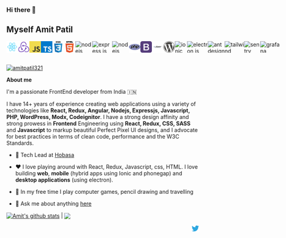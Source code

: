 
  

  

### Hi there 👋

  

  

## Myself Amit Patil
<div style="display: flex">
<img alt="react" height="30" src="https://raw.githubusercontent.com/github/explore/80688e429a7d4ef2fca1e82350fe8e3517d3494d/topics/react/react.png" />
<img alt="redux" height="30" src="https://raw.githubusercontent.com/github/explore/80688e429a7d4ef2fca1e82350fe8e3517d3494d/topics/redux/redux.png" />
<img alt="javascriopt" height="30" src="https://raw.githubusercontent.com/github/explore/80688e429a7d4ef2fca1e82350fe8e3517d3494d/topics/javascript/javascript.png" />
<img alt="typescript" height="30" src="https://raw.githubusercontent.com/github/explore/80688e429a7d4ef2fca1e82350fe8e3517d3494d/topics/typescript/typescript.png"/>
<img alt="css" height="30" src="https://raw.githubusercontent.com/github/explore/80688e429a7d4ef2fca1e82350fe8e3517d3494d/topics/css/css.png"/>
<img alt="html" height="30" src="https://raw.githubusercontent.com/github/explore/80688e429a7d4ef2fca1e82350fe8e3517d3494d/topics/html/html.png"/>
<img alt="nodejs" height="30" src="https://juststickers.in/wp-content/uploads/2019/07/nodejs.png"/>
<img alt="express js" height="30" src="https://upload.wikimedia.org/wikipedia/commons/6/64/Expressjs.png"/>
<img alt="nodejs" height="30" src="https://camo.githubusercontent.com/c19794479239935607c6c2e501a2f67e495e567ef91e0a1524474d645f52f86c/68747470733a2f2f63646e2e776f726c64766563746f726c6f676f2e636f6d2f6c6f676f732f6e6578746a732d322e737667"/>
<img alt="php" height="30" src="https://raw.githubusercontent.com/github/explore/80688e429a7d4ef2fca1e82350fe8e3517d3494d/topics/php/php.png"/>
<img alt="bootstrap" height="30" src="https://raw.githubusercontent.com/github/explore/80688e429a7d4ef2fca1e82350fe8e3517d3494d/topics/bootstrap/bootstrap.png"/>
<img alt="jquery" height="30" src="https://raw.githubusercontent.com/github/explore/80688e429a7d4ef2fca1e82350fe8e3517d3494d/topics/jquery/jquery.png"/>
<img alt="wordpress" height="30" src="https://raw.githubusercontent.com/github/explore/80688e429a7d4ef2fca1e82350fe8e3517d3494d/topics/wordpress/wordpress.png"/>
<img alt="ionic" height="30" src="https://encrypted-tbn0.gstatic.com/images?q=tbn:ANd9GcRqJZuk231xDvLafBXK6I47B32mywaPb-4GBw&s" />
<img alt="electron js" height="30" src="https://www.electronjs.org/assets/img/logo.svg" />
<img alt="ant design" height="30" src="https://static-00.iconduck.com/assets.00/ant-design-icon-512x512-xbdsnx83.png"/>
<img alt="tailwind" height="30" src="https://camo.githubusercontent.com/52643e404ca1a1d90beb0095ebddda4b16b8c30dfcfeb5d42355a2df037c7c8e/68747470733a2f2f7777772e766563746f726c6f676f2e7a6f6e652f6c6f676f732f7461696c77696e646373732f7461696c77696e646373732d69636f6e2e737667" />
<img alt="sentry" height="30" src="https://www.appbrain.com/static/202408212147594/blob/sdk-logos/sentry.png" />
<img alt="grafana" height="30" src="https://securityonline.info/wp-content/uploads/2024/09/Grafana_logo.svg_.png" />
</div>
<br />
<p align="left"> <a href="https://github.com/ryo-ma/github-profile-trophy"><img src="https://github-profile-trophy.vercel.app/?username=amitpatil321&theme=juicyfresh" alt="amitpatil321" /></a> </p>

**About me**

I'm a passionate FrontEnd developer from India 🇮🇳

  

  

I have 14+ years of experience creating web applications using a variety of technologies like **React, Redux, Angular, Nodejs, Expressjs, Javascript, PHP, WordPress, Modx, Codeignitor**. I have a strong design affinity and strong prowess in **Frontend** Engineering using **React, Redux, CSS, SASS** and **Javascript** to markup beautiful Perfect Pixel UI designs, and I advocate for best practices in terms of clean code, performance and the W3C Standards.

  

  



  

  

- 💼 Tech Lead at [Hobasa](https://hobasa.com/)

  

  

- ❤️ I love playing around with React, Redux, Javascript, css, HTML. I love building **web**, **mobile**  (hybrid apps using Ionic and phonegap) and **desktop applications** (using electron).

  

  

- 🎸 In my free time I play computer games, pencil drawing and travelling

  

  

- 💬 Ask me about anything [here](https://github.com/amitpatil321/amitpatil321/issues)

  

  

<a  href="https://github.com/amitpatil321/github-readme-stats"><img  align="center"  src="https://github-readme-stats.vercel.app/api?username=amitpatil321&show_icons=true&include_all_commits=true&theme=buefy&hide_border=true"  alt="Amit's github stats"  /></a> | <a  href="https://github.com/amitpatil321/github-readme-stats"><img  align="center"  src="https://github-readme-stats.vercel.app/api/top-langs?username=amitpatil321&show_icons=true&count_private=true&hide_border=true"  /></a> 
  

  

<a  href="https://twitter.com/amitspatil">
<img  align="right"  alt="Amit Patil | Twitter"  width="21px"  src="https://raw.githubusercontent.com/amitpatil321/amitpatil321/master/assets/twitter.svg"  />
</a>
